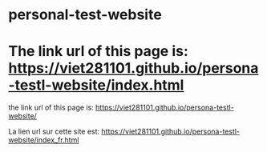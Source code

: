 # personal-test-website


The link url of this page is: https://viet281101.github.io/persona-testl-website/index.html
=======
the link url of this page is: https://viet281101.github.io/persona-testl-website/

La lien url sur cette site est: https://viet281101.github.io/persona-testl-website/index_fr.html

